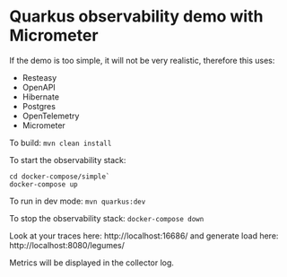 # Quarkus observability demo with Micrometer

If the demo is too simple, it will not be very realistic, therefore this uses:
* Resteasy
* OpenAPI 
* Hibernate
* Postgres
* OpenTelemetry
* Micrometer


To build: `mvn clean install`

To start the observability stack: 

```
cd docker-compose/simple`
docker-compose up
```

To run in dev mode: `mvn quarkus:dev`

To stop the observability stack: `docker-compose down`

Look at your traces here: http://localhost:16686/ and generate load here: http://localhost:8080/legumes/

Metrics will be displayed in the collector log.
